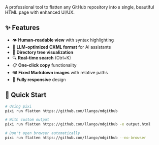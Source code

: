 A professional tool to flatten any GitHub repository into a single, beautiful HTML page with enhanced UI/UX.

## ✨ Features

- 👁️ **Human-readable view** with syntax highlighting
- 🤖 **LLM-optimized CXML format** for AI assistants
- 🌳 **Directory tree visualization**
- 🔍 **Real-time search** (Ctrl+K)
- 📋 **One-click copy** functionality
- 🖼️ **Fixed Markdown images** with relative paths
- 📱 **Fully responsive** design

## 🚀 Quick Start

```bash
# Using pixi
pixi run flatten https://github.com/llango/mdgithub

# With custom output
pixi run flatten https://github.com/llango/mdgithub -o output.html

# Don't open browser automatically
pixi run flatten https://github.com/llango/mdgithub --no-browser